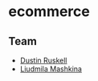 # ecommerce

## Team

* [Dustin Ruskell](https://github.com/Ventronik/)
* [Liudmila Mashkina](https://github.com/LiudmilaMashkina/ecommerce.git)

